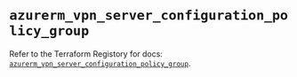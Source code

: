 # `azurerm_vpn_server_configuration_policy_group`

Refer to the Terraform Registory for docs: [`azurerm_vpn_server_configuration_policy_group`](https://registry.terraform.io/providers/hashicorp/azurerm/3.63.0/docs/resources/vpn_server_configuration_policy_group).
